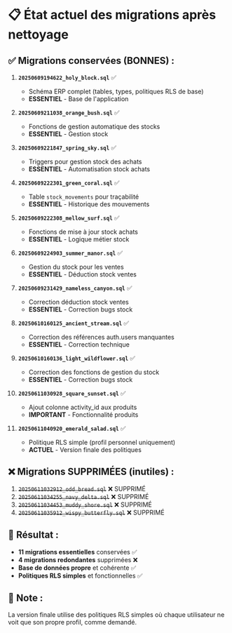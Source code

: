 # 📋 État actuel des migrations après nettoyage

## ✅ Migrations conservées (BONNES) :

1. **`20250609194622_holy_block.sql`** ✅
   - Schéma ERP complet (tables, types, politiques RLS de base)
   - **ESSENTIEL** - Base de l'application

2. **`20250609211038_orange_bush.sql`** ✅
   - Fonctions de gestion automatique des stocks
   - **ESSENTIEL** - Gestion stock

3. **`20250609221847_spring_sky.sql`** ✅
   - Triggers pour gestion stock des achats
   - **ESSENTIEL** - Automatisation stock achats

4. **`20250609222301_green_coral.sql`** ✅
   - Table `stock_movements` pour traçabilité
   - **ESSENTIEL** - Historique des mouvements

5. **`20250609222308_mellow_surf.sql`** ✅
   - Fonctions de mise à jour stock achats
   - **ESSENTIEL** - Logique métier stock

6. **`20250609224903_summer_manor.sql`** ✅
   - Gestion du stock pour les ventes
   - **ESSENTIEL** - Déduction stock ventes

7. **`20250609231429_nameless_canyon.sql`** ✅
   - Correction déduction stock ventes
   - **ESSENTIEL** - Correction bugs stock

8. **`20250610160125_ancient_stream.sql`** ✅
   - Correction des références auth.users manquantes
   - **ESSENTIEL** - Correction technique

9. **`20250610160136_light_wildflower.sql`** ✅
   - Correction des fonctions de gestion du stock
   - **ESSENTIEL** - Correction bugs stock

10. **`20250611030928_square_sunset.sql`** ✅
    - Ajout colonne activity_id aux produits
    - **IMPORTANT** - Fonctionnalité produits

11. **`20250611040920_emerald_salad.sql`** ✅
    - Politique RLS simple (profil personnel uniquement)
    - **ACTUEL** - Version finale des politiques

## ❌ Migrations SUPPRIMÉES (inutiles) :

1. ~~`20250611032912_odd_bread.sql`~~ ❌ SUPPRIMÉ
2. ~~`20250611034255_navy_delta.sql`~~ ❌ SUPPRIMÉ  
3. ~~`20250611034453_muddy_shore.sql`~~ ❌ SUPPRIMÉ
4. ~~`20250611035912_wispy_butterfly.sql`~~ ❌ SUPPRIMÉ

## 🎯 Résultat :

- **11 migrations essentielles** conservées ✅
- **4 migrations redondantes** supprimées ❌
- **Base de données propre** et cohérente ✅
- **Politiques RLS simples** et fonctionnelles ✅

## 📝 Note :

La version finale utilise des politiques RLS simples où chaque utilisateur ne voit que son propre profil, comme demandé.